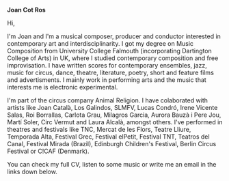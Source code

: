 **Joan Cot Ros**

Hi,

I'm Joan and I'm a musical composer, producer and conductor interested in contemporary art and interdisciplinarity. I got my degree on Music Composition from University College Falmouth (incorporating Dartington College of Arts) in UK, where I studied contemporary composition and free improvisation. I have written scores for contemporary ensembles, jazz, music for circus, dance, theatre, literature, poetry, short and feature films and advertisments. I mainly work in performing arts and the music that interests me is electronic experimental. 

I'm part of the circus company Animal Religion. I have colaborated with artists like Joan Català, Los Galindos, SLMFV, Lucas Condró, Irene Vicente Salas, Roi Borrallas, Carlota Grau, Milagros Garcia, Aurora Bauzà i Pere Jou, Martí Soler, Circ Vermut and Laura Alcalà, amongst others. I've performed in theatres and festivals like TNC, Mercat de les Flors, Teatre Lliure, Temporada Alta, Festival Grec, Festival elPetit, Festival TNT, Teatros del Canal, Festival Mirada (Brazil), Edinburgh Children's Festival, Berlin Circus Festival or C!CAF (Denmark).

You can check my full CV, listen to some music or write me an email in the links down below. 
